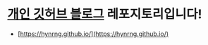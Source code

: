 # **[개인 깃허브 블로그](https://hynrng.github.io/) 레포지토리입니다!**

- [https://hynrng.github.io/](https://hynrng.github.io/)
